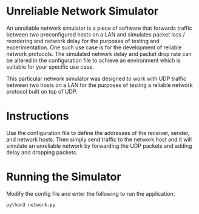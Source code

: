 # Unreliable Network Simulator

An unreliable network simulator is a piece of software that forwards traffic between two preconfigured hosts on a LAN and simulates packet loss / reordering and network delay for the purposes of testing and experimentation. One such use case is for the development of reliable network protocols. The simulated network delay and packet drop rate can be altered in the configuration file to achieve an environment which is suitable for your specific use case.

This particular network simulator was designed to work with UDP traffic between two hosts on a LAN for the purposes of testing a reliable network protocol built on top of UDP.

# Instructions

Use the configuration file to define the addresses of the receiver, sender, and network hosts. Then simply send traffic to the network host and it will simulate an unreliable network by forwarding the UDP packets and adding delay and dropping packets.

# Running the Simulator

Modify the config file and enter the following to run the application: 

```
python3 network.py
```
